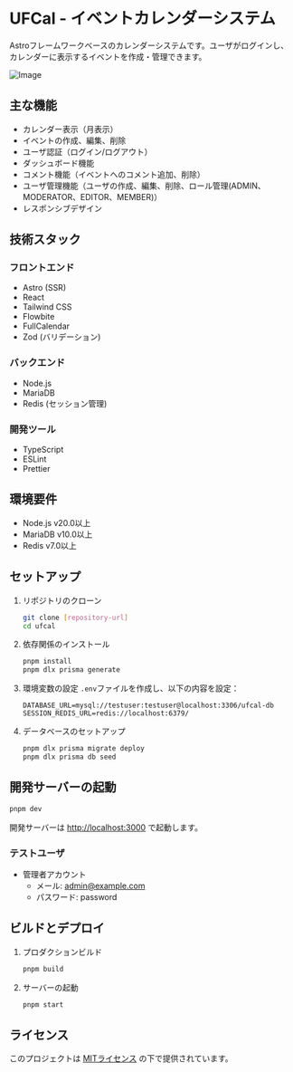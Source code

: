 # UFCal - イベントカレンダーシステム

Astroフレームワークベースのカレンダーシステムです。ユーザがログインし、カレンダーに表示するイベントを作成・管理できます。

![Image](https://github.com/user-attachments/assets/585de96f-9e01-4441-b363-8df0f8bdf9d6)

## 主な機能

- カレンダー表示（月表示）
- イベントの作成、編集、削除
- ユーザ認証（ログイン/ログアウト）
- ダッシュボード機能
- コメント機能（イベントへのコメント追加、削除）
- ユーザ管理機能（ユーザの作成、編集、削除、ロール管理(ADMIN、MODERATOR、EDITOR、MEMBER)）
- レスポンシブデザイン

## 技術スタック

### フロントエンド
- Astro (SSR)
- React
- Tailwind CSS
- Flowbite
- FullCalendar
- Zod (バリデーション)

### バックエンド
- Node.js
- MariaDB
- Redis (セッション管理)

### 開発ツール
- TypeScript
- ESLint
- Prettier

## 環境要件

- Node.js v20.0以上
- MariaDB v10.0以上
- Redis v7.0以上

## セットアップ

1. リポジトリのクローン
   ```bash
   git clone [repository-url]
   cd ufcal
   ```

2. 依存関係のインストール
   ```bash
   pnpm install
   pnpm dlx prisma generate
   ```

3. 環境変数の設定
   `.env`ファイルを作成し、以下の内容を設定：
   ```env
   DATABASE_URL=mysql://testuser:testuser@localhost:3306/ufcal-db
   SESSION_REDIS_URL=redis://localhost:6379/
   ```

4. データベースのセットアップ
   ```bash
   pnpm dlx prisma migrate deploy
   pnpm dlx prisma db seed
   ```

## 開発サーバーの起動

```bash
pnpm dev
```

開発サーバーは [http://localhost:3000](http://localhost:3000) で起動します。

### テストユーザ
- 管理者アカウント
  - メール: admin@example.com
  - パスワード: password

## ビルドとデプロイ

1. プロダクションビルド
   ```bash
   pnpm build
   ```

2. サーバーの起動
   ```bash
   pnpm start
   ```

## ライセンス

このプロジェクトは [MITライセンス](./LICENSE) の下で提供されています。